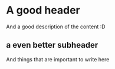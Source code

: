 # A good header

And a good description of the content :D

## a even better subheader

And things that are important to write here
